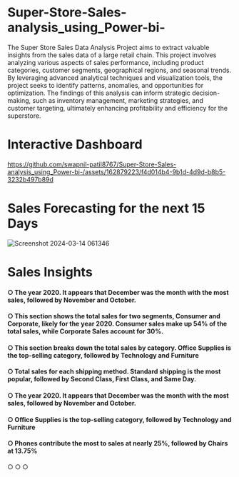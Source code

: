 # Super-Store-Sales-analysis_using_Power-bi-

The Super Store Sales Data Analysis Project aims to extract valuable insights from the sales data of a large retail chain. This project involves analyzing various aspects of sales performance, including product categories, customer segments, geographical regions, and seasonal trends. By leveraging advanced analytical techniques and visualization tools, the project seeks to identify patterns, anomalies, and opportunities for optimization. The findings of this analysis can inform strategic decision-making, such as inventory management, marketing strategies, and customer targeting, ultimately enhancing profitability and efficiency for the superstore.

# Interactive Dashboard

https://github.com/swapnil-patil8767/Super-Store-Sales-analysis_using_Power-bi-/assets/162879223/f4d014b4-9b1d-4d9d-b8b5-3232b497b89d

# Sales Forecasting for the next 15 Days 

![Screenshot 2024-03-14 061346](https://github.com/swapnil-patil8767/Super-Store-Sales-analysis_using_Power-bi-/assets/162879223/7736f859-f5bc-4a43-877b-819547355451)

# Sales Insights

#### ○  The year 2020. It appears that December was the month with the most sales, followed by November and October.
#### ○ This section shows the total sales for two segments, Consumer and Corporate, likely for the year 2020. Consumer sales make up 54% of the total sales, while Corporate Sales account for 30%.
#### ○ This section breaks down the total sales by category. Office Supplies is the top-selling category, followed by Technology and Furniture
#### ○  Total sales for each shipping method. Standard shipping is the most popular, followed by Second Class, First Class, and Same Day.
#### ○  The year 2020. It appears that December was the month with the most sales, followed by November and October.
#### ○  Office Supplies is the top-selling category, followed by Technology and Furniture
#### ○  Phones contribute the most to sales at nearly 25%, followed by Chairs at 13.75%
○
○
○
